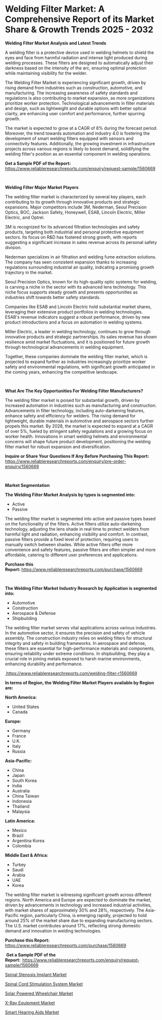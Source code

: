 <p><h1>Welding Filter Market: A Comprehensive Report of its Market Share & Growth Trends 2025 - 2032</h1></p><p><strong>Welding Filter Market Analysis and Latest Trends</strong></p>
<p><p>A welding filter is a protective device used in welding helmets to shield the eyes and face from harmful radiation and intense light produced during welding processes. These filters are designed to automatically adjust their darkness based on the intensity of the arc, ensuring optimal protection while maintaining visibility for the welder. </p><p>The Welding Filter Market is experiencing significant growth, driven by rising demand from industries such as construction, automotive, and manufacturing. The increasing awareness of safety standards and regulations is also contributing to market expansion, as more organizations prioritize worker protection. Technological advancements in filter materials and design, such as lightweight and durable options with better optical clarity, are enhancing user comfort and performance, further spurring growth.</p><p>The market is expected to grow at a CAGR of 8% during the forecast period. Moreover, the trend towards automation and industry 4.0 is fostering the development of smart welding filters equipped with sensors and connectivity features. Additionally, the growing investment in infrastructure projects across various regions is likely to boost demand, solidifying the welding filter's position as an essential component in welding operations.</p></p>
<p><strong>Get a Sample PDF of the Report:&nbsp;</strong> <a href="https://www.reliableresearchreports.com/enquiry/request-sample/1560669?utm_campaign=3278&utm_medium=2&utm_source=Github&utm_content=ia&utm_term=08042025&utm_id=welding-filter">https://www.reliableresearchreports.com/enquiry/request-sample/1560669</a></p>
<p>&nbsp;</p>
<p><strong>Welding Filter Major Market Players</strong></p>
<p><p>The welding filter market is characterized by several key players, each contributing to its growth through innovative products and strategic expansions. Major competitors include 3M, Nederman, Seoul Precision Optics, BOC, Jackson Safety, Honeywell, ESAB, Lincoln Electric, Miller Electric, and Optrel. </p><p>3M is recognized for its advanced filtration technologies and safety products, targeting both industrial and personal protective equipment sectors. Its focus on R&D has fostered strong growth, with reports suggesting a significant increase in sales revenue across its personal safety division.</p><p>Nederman specializes in air filtration and welding fume extraction solutions. The company has seen consistent expansion thanks to increasing regulations surrounding industrial air quality, indicating a promising growth trajectory in the market. </p><p>Seoul Precision Optics, known for its high-quality optic systems for welding, is carving a niche in the sector with its advanced lens technology. This niche focus supports steady growth and presents opportunities as industries shift towards better safety standards.</p><p>Companies like ESAB and Lincoln Electric hold substantial market shares, leveraging their extensive product portfolios in welding technologies. ESAB's revenue indicators suggest a robust performance, driven by new product introductions and a focus on automation in welding systems.</p><p>Miller Electric, a leader in welding technology, continues to grow through innovative products and strategic partnerships. Its sales revenue has shown resilience amid market fluctuations, and it is positioned for future growth through technological advancements in welding equipment.</p><p>Together, these companies dominate the welding filter market, which is projected to expand further as industries increasingly prioritize worker safety and environmental regulations, with significant growth anticipated in the coming years, enhancing the competitive landscape.</p></p>
<p>&nbsp;</p>
<p><strong>What Are The Key Opportunities For Welding Filter Manufacturers?</strong></p>
<p><p>The welding filter market is poised for substantial growth, driven by increased automation in industries such as manufacturing and construction. Advancements in filter technology, including auto-darkening features, enhance safety and efficiency for welders. The rising demand for lightweight, durable materials in automotive and aerospace sectors further propels this market. By 2028, the market is expected to expand at a CAGR of over 5%, fueled by stringent safety regulations and a growing focus on worker health. Innovations in smart welding helmets and environmental concerns will shape future product development, positioning the welding filter market for robust expansion and diversification.</p></p>
<p><strong>Inquire or Share Your Questions If Any Before Purchasing This Report:</strong> <a href="https://www.reliableresearchreports.com/enquiry/pre-order-enquiry/1560669?utm_campaign=3278&utm_medium=2&utm_source=Github&utm_content=ia&utm_term=08042025&utm_id=welding-filter">https://www.reliableresearchreports.com/enquiry/pre-order-enquiry/1560669</a></p>
<p>&nbsp;</p>
<p><strong>Market Segmentation</strong></p>
<p><strong>The Welding Filter Market Analysis by types is segmented into:</strong></p>
<p><ul><li>Active</li><li>Passive</li></ul></p>
<p><p>The welding filter market is segmented into active and passive types based on the functionality of the filters. Active filters utilize auto-darkening technology, adjusting the lens shade in real time to protect welders from harmful light and radiation, enhancing visibility and comfort. In contrast, passive filters provide a fixed level of protection, requiring users to manually switch between shades. While active filters offer more convenience and safety features, passive filters are often simpler and more affordable, catering to different user preferences and applications.</p></p>
<p><strong>Purchase this Report:&nbsp;</strong><a href="https://www.reliableresearchreports.com/purchase/1560669?utm_campaign=3278&utm_medium=2&utm_source=Github&utm_content=ia&utm_term=08042025&utm_id=welding-filter">https://www.reliableresearchreports.com/purchase/1560669</a></p>
<p>&nbsp;</p>
<p><strong>The Welding Filter Market Industry Research by Application is segmented into:</strong></p>
<p><ul><li>Automotive</li><li>Construction</li><li>Aerospace & Defense</li><li>Shipbuilding</li></ul></p>
<p><p>The welding filter market serves vital applications across various industries. In the automotive sector, it ensures the precision and safety of vehicle assembly. The construction industry relies on welding filters for structural integrity and safety in building frameworks. In aerospace and defense, these filters are essential for high-performance materials and components, ensuring reliability under extreme conditions. In shipbuilding, they play a crucial role in joining metals exposed to harsh marine environments, enhancing durability and performance.</p></p>
<p><a href="https://www.reliableresearchreports.com/welding-filter-r1560669?utm_campaign=3278&utm_medium=2&utm_source=Github&utm_content=ia&utm_term=08042025&utm_id=welding-filter">&nbsp;https://www.reliableresearchreports.com/welding-filter-r1560669</a></p>
<p><strong>In terms of Region, the Welding Filter Market Players available by Region are:</strong></p>
<p>
    <p> <strong> North America: </strong>
        <ul>
            <li>United States</li>
            <li>Canada</li>
        </ul>
        </p> 
    <p> <strong> Europe: </strong>
        <ul>
            <li>Germany</li>
            <li>France</li>
            <li>U.K.</li>
            <li>Italy</li>
            <li>Russia</li>
        </ul>
        </p> 
    <p> <strong> Asia-Pacific: </strong>
        <ul>
            <li>China</li>
            <li>Japan</li>
            <li>South Korea</li>
            <li>India</li>
            <li>Australia</li>
            <li>China Taiwan</li>
            <li>Indonesia</li>
            <li>Thailand</li>
            <li>Malaysia</li>
        </ul>
        </p> 
    <p> <strong> Latin America: </strong>
        <ul>
            <li>Mexico</li>
            <li>Brazil</li>
            <li>Argentina Korea</li>
            <li>Colombia</li>
        </ul>
        </p> 
    <p> <strong> Middle East & Africa: </strong>
        <ul>
            <li>Turkey</li>
            <li>Saudi</li>
            <li>Arabia</li>
            <li>UAE</li>
            <li>Korea</li>
        </ul>
    </p>
    </p>
<p><p>The welding filter market is witnessing significant growth across different regions. North America and Europe are expected to dominate the market, driven by advancements in technology and increased industrial activities, with market shares of approximately 30% and 28%, respectively. The Asia-Pacific region, particularly China, is emerging rapidly, projected to hold around 25% of the market share due to expanding manufacturing sectors. The U.S. market contributes around 17%, reflecting strong domestic demand and innovation in welding technologies.</p></p>
<p><strong>Purchase this Report: </strong><a href="https://www.reliableresearchreports.com/purchase/1560669?utm_campaign=3278&utm_medium=2&utm_source=Github&utm_content=ia&utm_term=08042025&utm_id=welding-filter">https://www.reliableresearchreports.com/purchase/1560669</a></p>
<p>&nbsp;<strong>Get a Sample PDF of the Report:&nbsp;&nbsp;</strong><a href="https://www.reliableresearchreports.com/enquiry/request-sample/1560669?utm_campaign=3278&utm_medium=2&utm_source=Github&utm_content=ia&utm_term=08042025&utm_id=welding-filter">https://www.reliableresearchreports.com/enquiry/request-sample/1560669</a></p>
<p><strong></strong></p>
<p><p><a href="https://www.linkedin.com/pulse/theglobal-spinal-stenosis-implant-market-sizeenormousand-growthrate-dmg4c?utm_campaign=3278&utm_medium=2&utm_source=Github&utm_content=ia&utm_term=08042025&utm_id=welding-filter">Spinal Stenosis Implant Market</a></p><p><a href="https://www.linkedin.com/pulse/current-future-growth-potential-spinal-cord-stimulation-myddc?utm_campaign=3278&utm_medium=2&utm_source=Github&utm_content=ia&utm_term=08042025&utm_id=welding-filter">Spinal Cord Stimulation System Market</a></p><p><a href="https://www.linkedin.com/pulse/solar-powered-wheelchair-market-analysis-report-2025-2032-ot0tc?utm_campaign=3278&utm_medium=2&utm_source=Github&utm_content=ia&utm_term=08042025&utm_id=welding-filter">Solar Powered Wheelchair Market</a></p><p><a href="https://www.linkedin.com/pulse/examining-x-ray-equipment-market-manufacturing-segments-key-xqwjc?utm_campaign=3278&utm_medium=2&utm_source=Github&utm_content=ia&utm_term=08042025&utm_id=welding-filter">X-Ray Equipment Market</a></p><p><a href="https://www.linkedin.com/pulse/how-new-trends-shaping-smart-hearing-aids-market-133-cagr-growth-unywc?utm_campaign=3278&utm_medium=2&utm_source=Github&utm_content=ia&utm_term=08042025&utm_id=welding-filter">Smart Hearing Aids Market</a></p></p>